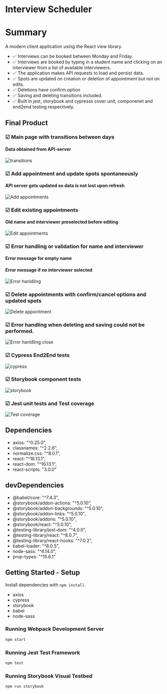 # Interview Scheduler

# Summary

A modern client application using the React view library.
- ✅ Interviews can be booked between Monday and Friday.
- ✅ Interviews are booked by typing in a student name and clicking on an interviewer from a list of available interviewers.
- ✅ The application makes API requests to load and persist data.
- ✅ Spots are updated on creation or deletion of appointment but not on edits. 
- ✅ Deletions have confirm option 
- ✅ Saving and deleting transitions included. 
- ✅ Built in jest, storybook and cypresss cover unit, componenet and end2end testing respectively. 

## Final Product

### ☑︎ Main page with transitions between days 
#### Data obtained from API-server
![transitions](https://github.com/SaranyaSagi/scheduler/blob/master/docs/transitions.gif?raw=true)

### ☑︎ Add appointment and update spots spontaneously
#### API server gets updated so data is not lost upon refresh
![Add appointments](https://github.com/SaranyaSagi/scheduler/blob/master/docs/newAddAppt.gif?raw=true)

### ☑︎ Edit existing appointments
#### Old name and interviewer preselected before editing
![Edit appointments](https://github.com/SaranyaSagi/scheduler/blob/master/docs/newEditappt.gif?raw=true)

### ☑︎ Error handling or validation for name and interviewer
#### Error message for empty name
#### Error message if no interviewer selected
![Error hanldling](https://github.com/SaranyaSagi/scheduler/blob/master/docs/newErrorHandling.gif?raw=true)

### ☑︎ Delete appointments with confirm/cancel options and updated spots
![Delete appointment](https://github.com/SaranyaSagi/scheduler/blob/master/docs/Delete_appt.gif?raw=true)

### ☑︎ Error handling when deleting and saving could not be performed.
![Error hanldling close](https://github.com/SaranyaSagi/scheduler/blob/master/docs/error_close.gif?raw=true)

### ☑︎ Cypress End2End tests
![cypress](https://github.com/SaranyaSagi/scheduler/blob/master/docs/new_cypress.gif?raw=true)

### ☑︎ Storybook component tests 
![storybook](https://github.com/SaranyaSagi/scheduler/blob/master/docs/storybook.gif?raw=true)

### ☑︎ Jest unit tests and Test coverage
![Test coverage](https://github.com/SaranyaSagi/scheduler/blob/master/docs/jest.png?raw=true)

## Dependencies
- axios: "^0.25.0",
- classnames: "^2.2.6",
- normalize.css: "^8.0.1",
- react: "^16.13.1",
- react-dom: "^16.13.1",
- react-scripts: "3.0.0"

## devDependencies
- @babel/core: "^7.4.3",
- @storybook/addon-actions: "^5.0.10",
- @storybook/addon-backgrounds: "^5.0.10",
- @storybook/addon-links: "^5.0.10",
- @storybook/addons: "^5.0.10",
- @storybook/react: "^5.0.10",
- @testing-library/jest-dom: "^4.0.0",
- @testing-library/react: "^8.0.7",
- @testing-library/react-hooks: "^7.0.2",
- babel-loader: "^8.0.5",
- node-sass: "^4.14.0",
- prop-types: "^15.8.1"

## Getting Started - Setup

Install dependencies with `npm install`.
- axios
- cypress
- storybook
- babel
- node-sass

### Running Webpack Development Server
```sh
npm start
```

### Running Jest Test Framework
```sh
npm test
```

### Running Storybook Visual Testbed
```sh
npm run storybook
```